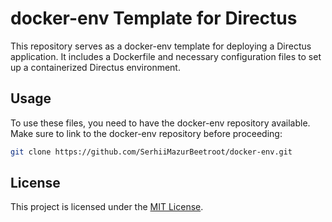 # docker-env Template for Directus

This repository serves as a docker-env template for deploying a Directus application. It includes a Dockerfile and necessary configuration files to set up a containerized Directus environment.

## Usage

To use these files, you need to have the docker-env repository available. Make sure to link to the docker-env repository before proceeding:

```bash
git clone https://github.com/SerhiiMazurBeetroot/docker-env.git
```

## License

This project is licensed under the [MIT License](LICENSE).
